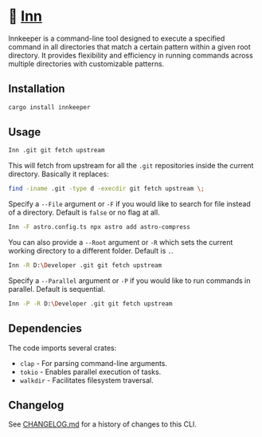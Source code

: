 # 🍺 [Inn]

Innkeeper is a command-line tool designed to execute a specified command in all
directories that match a certain pattern within a given root directory. It
provides flexibility and efficiency in running commands across multiple
directories with customizable patterns.

[Inn]: https://crates.io/crates/innkeeper

## Installation

```sh
cargo install innkeeper
```

## Usage

```sh
Inn .git git fetch upstream
```

This will fetch from upstream for all the `.git` repositories inside the current
directory. Basically it replaces:

```sh
find -iname .git -type d -execdir git fetch upstream \;
```

Specify a `--File` argument or `-F` if you would like to search for file instead
of a directory. Default is `false` or no flag at all.

```sh
Inn -F astro.config.ts npx astro add astro-compress
```

You can also provide a `--Root` argument or `-R` which sets the current working
directory to a different folder. Default is `.`.

```sh
Inn -R D:\Developer .git git fetch upstream
```

Specify a `--Parallel` argument or `-P` if you would like to run commands in
parallel. Default is sequential.

```sh
Inn -P -R D:\Developer .git git fetch upstream
```

## Dependencies

The code imports several crates:

-   `clap` - For parsing command-line arguments.
-   `tokio` - Enables parallel execution of tasks.
-   `walkdir` - Facilitates filesystem traversal.

## Changelog

See [CHANGELOG.md](CHANGELOG.md) for a history of changes to this CLI.
